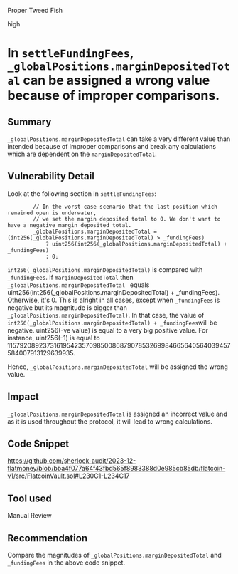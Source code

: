 Proper Tweed Fish

high

# In `settleFundingFees`, `_globalPositions.marginDepositedTotal` can be assigned a wrong value because of improper comparisons.

## Summary
`_globalPositions.marginDepositedTotal` can take a very different value than intended because of improper comparisons and break any calculations which are dependent on the `marginDepositedTotal`.

## Vulnerability Detail
Look at the following section in `settleFundingFees`:

```solidity
        // In the worst case scenario that the last position which remained open is underwater,
        // we set the margin deposited total to 0. We don't want to have a negative margin deposited total.
        _globalPositions.marginDepositedTotal = (int256(_globalPositions.marginDepositedTotal) > _fundingFees)
            ? uint256(int256(_globalPositions.marginDepositedTotal) + _fundingFees)
            : 0;
```

`int256(_globalPositions.marginDepositedTotal)` is compared with `_fundingFees`. If `marginDepositedTotal` then `_globalPositions.marginDepositedTotal ` equals uint256(int256(_globalPositions.marginDepositedTotal) + _fundingFees). Otherwise, it's 0. This is alright in all cases, except when `_fundingFees` is negative but its magnitude is bigger than `_globalPositions.marginDepositedTotal)`. In that case, the value of `int256(_globalPositions.marginDepositedTotal) + _fundingFees`will be negative. uint256(-ve value) is equal to a very big positive value. For instance, uint256(-1) is equal to 115792089237316195423570985008687907853269984665640564039457584007913129639935.

Hence, `_globalPositions.marginDepositedTotal` will be assigned the wrong value.

## Impact
`_globalPositions.marginDepositedTotal` is assigned an incorrect value and as it is used throughout the protocol, it will lead to wrong calculations.

## Code Snippet
https://github.com/sherlock-audit/2023-12-flatmoney/blob/bba4f077a64f43fbd565f8983388d0e985cb85db/flatcoin-v1/src/FlatcoinVault.sol#L230C1-L234C17

## Tool used

Manual Review

## Recommendation
Compare the magnitudes of `_globalPositions.marginDepositedTotal` and `_fundingFees` in the above code snippet.
